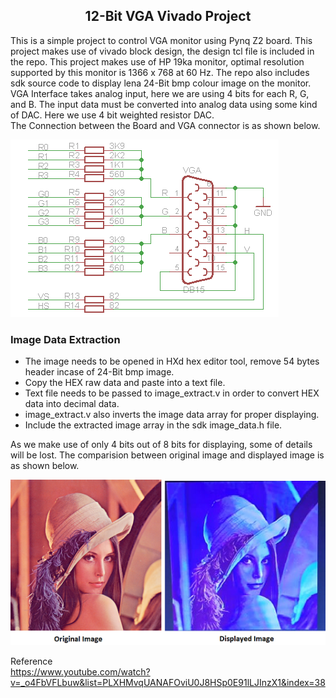 <h2 align="center">12-Bit VGA Vivado Project</h2>

This is a simple project to control VGA monitor using Pynq Z2 board. This project makes use of vivado block design, the design tcl file is included in the repo. This project makes use of HP 19ka monitor, optimal resolution supported by this monitor is 1366 x 768 at 60 Hz. The repo also includes sdk source code to display lena 24-Bit bmp colour image on the monitor. VGA Interface takes analog input, here we are using 4 bits for each R, G, and B. The input data must be converted into analog data using some kind of DAC. Here we use 4 bit weighted resistor DAC.</br>
The Connection between the Board and VGA connector is as shown below.

![Schematic](schematic.png)

<h3>Image Data Extraction</h3>

* The image needs to be opened in HXd hex editor tool, remove 54 bytes header incase of 24-Bit bmp image.
* Copy the HEX raw data and paste into a text file.
* Text file needs to be passed to image_extract.v in order to convert HEX data into decimal data.
* image_extract.v also inverts the image data array for proper displaying.
* Include the extracted image array in the sdk image_data.h file.

As we make use of only 4 bits out of 8 bits for displaying, some of details will be lost. The comparision between original image and displayed image is as shown below.

![Output Image](lena_color.bmp)

Reference</br>
https://www.youtube.com/watch?v=_o4FbVFLbuw&list=PLXHMvqUANAFOviU0J8HSp0E91lLJInzX1&index=38
